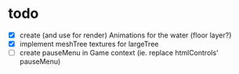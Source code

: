 # todo
- [x] create (and use for render) Animations for the water (floor layer?)
- [x] implement meshTree textures for largeTree
- [ ] create pauseMenu in Game context (ie. replace htmlControls' pauseMenu)